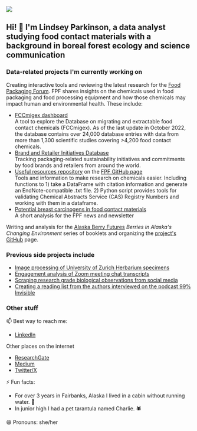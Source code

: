 
<img src="https://images.unsplash.com/photo-1444492417251-9c84a5fa18e0?ixlib=rb-1.2.1&ixid=eyJhcHBfaWQiOjEyMDd9&auto=format&fit=crop&w=975&h=300&q=80"/>
 
## Hi! 👋 I'm Lindsey Parkinson, a data analyst studying food contact materials with a background in boreal forest ecology and science communication  
    
### Data-related projects I'm currently working on 

Creating interactive tools and reviewing the latest research for the [Food Packaging Forum](https://www.foodpackagingforum.org/). FPF shares insights on the chemicals used in food packaging and food processing equipment and how those chemicals may impact human and environmental health. These include:

- [FCCmigex dashboard](https://www.foodpackagingforum.org/fccmigex)    
  A tool to explore the Database on migrating and extractable food contact chemicals (FCCmigex). As of the last update in October 2022, the database contains over 24,000 database entries with data from more than 1,300 scientific studies covering >4,200 food contact chemicals.
- [Brand and Retailer Initiatives Database](https://www.foodpackagingforum.org/brand-retailer-initiatives)    
  Tracking packaging-related sustainability initiatives and commitments by food brands and retailers from around the world.
- [Useful resources repository](https://github.com/Food-Packaging-Forum/useful-resources) on the [FPF GitHub page](https://github.com/Food-Packaging-Forum)    
  Tools and information to make research on chemicals easier. Including functions to 1) take a DataFrame with citation information and generate an EndNote-compatible .txt file. 2) Python script provides tools for validating Chemical Abstracts Service (CAS) Registry Numbers and working with them in a dataframe.    
- [Potential breast carcinogens in food contact materials](https://www.foodpackagingforum.org/news/food-contact-chemicals-among-921-substances-tied-to-breast-cancer-risk)    
  A short analysis for the FPF news and newsletter

Writing and analysis for the [Alaska Berry Futures](https://sites.google.com/alaska.edu/alaska-berry-futures/home) *Berries in Alaska's Changing Environment* series of booklets and organizing the [project's GitHub](https://github.com/LVParkinson/Alaska-Berry-Futures) page.
 

### Previous side projects include    
- [Image processing of University of Zurich Herbarium specimens](https://github.com/eth-library-lab/herbaria--plant-labeling)  
- [Engagement analysis of Zoom meeting chat transcripts](https://lindseyviann.medium.com/a-command-line-application-to-analyze-zoom-meeting-text-f9d8835b125a)    
- [Scraping research grade biological observations from social media](https://github.com/LVParkinson/Biodiversity_Scraping)   
- [Creating a reading list from the authors interviewed on the podcast 99% Invisible](https://github.com/LVParkinson/99pi_booklist)   

 
### Other stuff

📫 Best way to reach me: <br>
- [LinkedIn](https://www.linkedin.com/in/lindsey-viann)

Other places on the internet
- [ResearchGate](https://www.researchgate.net/profile/Lindsey-Parkinson-3)
- [Medium](https://lindseyviann.medium.com/)
- [Twitter/X](https://twitter.com/LindseyViann)
      
⚡ Fun facts:  
- For over 3 years in Fairbanks, Alaska I lived in a cabin without running water. 🏡    
- In junior high I had a pet tarantula named Charlie. 🕷️ 

😄 Pronouns: she/her
<!--
**LVParkinson/LVParkinson** is a ✨ _special_ ✨ repository because its `README.md` (this file) appears on your GitHub profile.

Here are some ideas to get you started:

- 🔭 I’m currently working on ...
- 🌱 I’m currently learning ...
- 👯 I’m looking to collaborate on ...
- 🤔 I’m looking for help with ...
- 💬 Ask me about ...
- 📫 How to reach me: ...
- 😄 Pronouns: ...
- ⚡ Fun fact: ...
  
&nbsp;&nbsp;&nbsp;&nbsp;&nbsp;&nbsp;&nbsp;&nbsp;&nbsp;&nbsp; I like writing poems and stories in couplet rhyme [such as this](https://lindseyviann.medium.com/a-tribute-to-my-fellow-home-office-workers-13d9e851f4f0)

💬 Ask me about: The promises and limitations of forest based carbon capture, or making concise eye-catching presentations 
-->
